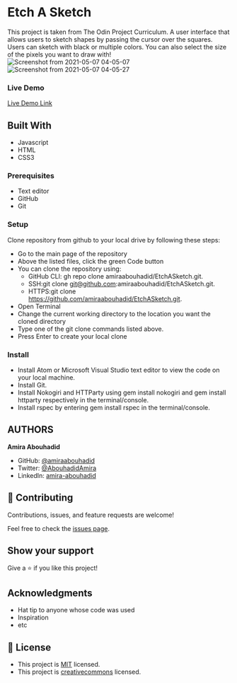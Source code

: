 
# Etch A Sketch

This project is taken from The Odin Project Curriculum. A user interface that allows users to  sketch shapes by passing the cursor over the squares. Users can sketch with black or multiple colors. 
You can also select the size of the pixels you want to draw with!
![Screenshot from 2021-05-07 04-05-07](https://user-images.githubusercontent.com/56790126/117387769-c45d6480-aee9-11eb-87e3-77e7124be76e.png)
![Screenshot from 2021-05-07 04-05-27](https://user-images.githubusercontent.com/56790126/117387771-c4f5fb00-aee9-11eb-9cb5-8ffce237a8bc.png)

### Live Demo

[Live Demo Link](https://amiraabouhadid.github.io/EtchASketch/)

## Built With
- Javascript
- HTML
- CSS3

### Prerequisites
- Text editor
- GitHub
- Git

### Setup
Clone repository from github to your local drive by following these steps:
- Go to the main page of the repository
- Above the listed files, click the green Code button
- You can clone the repository using:
  - GitHub CLI: gh repo clone amiraabouhadid/EtchASketch.git.
  - SSH:git clone git@github.com:amiraabouhadid/EtchASketch.git.
  - HTTPS:git clone https://github.com/amiraabouhadid/EtchASketch.git.
- Open Terminal
- Change the current working directory to the location you want the cloned directory
- Type one of the git clone commands listed above.
- Press Enter to create your local clone

### Install
- Install Atom or Microsoft Visual Studio text editor to view the code on your local machine.
- Install Git.
- Install Nokogiri and HTTParty using gem install nokogiri and gem install httparty respectively in the terminal/console.
- Install rspec by entering gem install rspec in the terminal/console.

## AUTHORS

**Amira Abouhadid**

- GitHub: [@amiraabouhadid](https://github.com/amiraabouhadid)
- Twitter: [@AbouhadidAmira](https://twitter.com/AbouhadidAmira)
- LinkedIn: [amira-abouhadid](https://www.linkedin.com/in/amira-abouhadid)


## 🤝 Contributing

Contributions, issues, and feature requests are welcome!

Feel free to check the [issues page](https://github.com/amiraabouhadid/EtchASketch/issues).

## Show your support

Give a ⭐️ if you like this project!

## Acknowledgments

- Hat tip to anyone whose code was used
- Inspiration
- etc

## 📝 License

- This project is [MIT](https://opensource.org/licenses/MIT) licensed.
- This project is [creativecommons](https://creativecommons.org/licenses/by-nc/4.0/) licensed.
